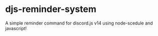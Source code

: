# djs-reminder-system
A simple reminder command for discord.js v14 using node-scedule and javascript!
